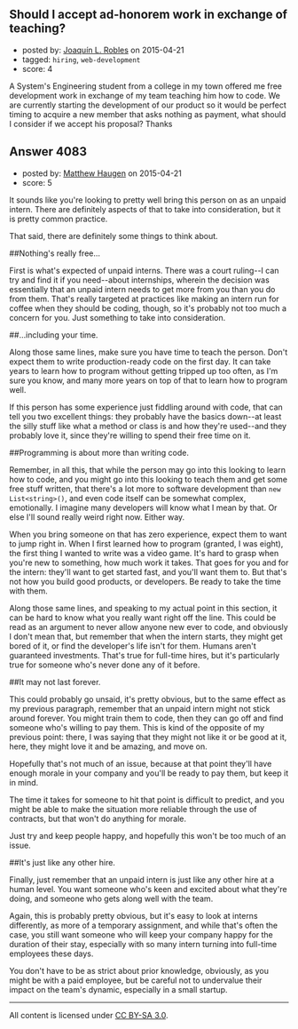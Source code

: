 ## Should I accept ad-honorem work in exchange of teaching?

- posted by: [Joaquín L. Robles](https://stackexchange.com/users/97313/joaqu-n-l-robles) on 2015-04-21
- tagged: `hiring`, `web-development`
- score: 4

A System's Engineering student from a college in my town offered me free development work in exchange of my team teaching him how to code. We are currently starting the development of our product so it would be perfect timing to acquire a new member that asks nothing as payment, what should I consider if we accept his proposal? Thanks


## Answer 4083

- posted by: [Matthew Haugen](https://stackexchange.com/users/1325646/matthew-haugen) on 2015-04-21
- score: 5

It sounds like you're looking to pretty well bring this person on as an unpaid intern. There are definitely aspects of that to take into consideration, but it is pretty common practice.

That said, there are definitely some things to think about.

##Nothing's really free...

First is what's expected of unpaid interns. There was a court ruling--I can try and find it if you need--about internships, wherein the decision was essentially that an unpaid intern needs to get more from you than you do from them. That's really targeted at practices like making an intern run for coffee when they should be coding, though, so it's probably not too much a concern for you. Just something to take into consideration.

##...including your time.

Along those same lines, make sure you have time to teach the person. Don't expect them to write production-ready code on the first day. It can take years to learn how to program without getting tripped up too often, as I'm sure you know, and many more years on top of that to learn how to program well.

If this person has some experience just fiddling around with code, that can tell you two excellent things: they probably have the basics down--at least the silly stuff like what a method or class is and how they're used--and they probably love it, since they're willing to spend their free time on it.

##Programming is about more than writing code.

Remember, in all this, that while the person may go into this looking to learn how to code, and you might go into this looking to teach them and get some free stuff written, that there's a lot more to software development than `new List<string>()`, and even code itself can be somewhat complex, emotionally. I imagine many developers will know what I mean by that. Or else I'll sound really weird right now. Either way.

When you bring someone on that has zero experience, expect them to want to jump right in. When I first learned how to program (granted, I was eight), the first thing I wanted to write was a video game. It's hard to grasp when you're new to something, how much work it takes. That goes for you and for the intern: they'll want to get started fast, and you'll want them to. But that's not how you build good products, or developers. Be ready to take the time with them.

Along those same lines, and speaking to my actual point in this section, it can be hard to know what you really want right off the line. This could be read as an argument to never allow anyone new ever to code, and obviously I don't mean that, but remember that when the intern starts, they might get bored of it, or find the developer's life isn't for them. Humans aren't guaranteed investments. That's true for full-time hires, but it's particularly true for someone who's never done any of it before.

##It may not last forever.

This could probably go unsaid, it's pretty obvious, but to the same effect as my previous paragraph, remember that an unpaid intern might not stick around forever. You might train them to code, then they can go off and find someone who's willing to pay them. This is kind of the opposite of my previous point: there, I was saying that they might not like it or be good at it, here, they might love it and be amazing, and move on.

Hopefully that's not much of an issue, because at that point they'll have enough morale in your company and you'll be ready to pay them, but keep it in mind.

The time it takes for someone to hit that point is difficult to predict, and you might be able to make the situation more reliable through the use of contracts, but that won't do anything for morale.

Just try and keep people happy, and hopefully this won't be too much of an issue.

##It's just like any other hire.

Finally, just remember that an unpaid intern is just like any other hire at a human level. You want someone who's keen and excited about what they're doing, and someone who gets along well with the team.

Again, this is probably pretty obvious, but it's easy to look at interns differently, as more of a temporary assignment, and while that's often the case, you still want someone who will keep your company happy for the duration of their stay, especially with so many intern turning into full-time employees these days.

You don't have to be as strict about prior knowledge, obviously, as you might be with a paid employee, but be careful not to undervalue their impact on the team's dynamic, especially in a small startup.



---

All content is licensed under [CC BY-SA 3.0](https://creativecommons.org/licenses/by-sa/3.0/).
